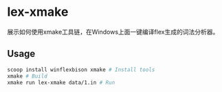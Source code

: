 # lex-xmake

展示如何使用xmake工具链，在Windows上面一键编译flex生成的词法分析器。

## Usage

```bash
scoop install winflexbison xmake # Install tools
xmake # Build
xmake run lex-xmake data/1.in # Run
```

